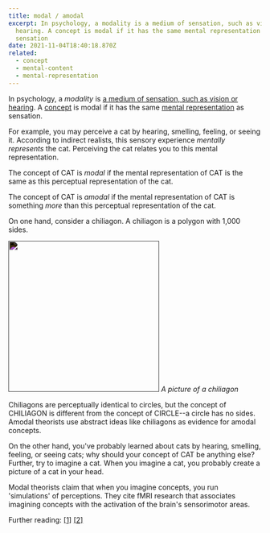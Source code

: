 ```yaml
---
title: modal / amodal
excerpt: In psychology, a modality is a medium of sensation, such as vision or
  hearing. A concept is modal if it has the same mental representation as
  sensation
date: 2021-11-04T18:40:18.870Z
related:
  - concept
  - mental-content
  - mental-representation
---
```

In psychology, a *modality* is [a medium of sensation, such as vision or hearing](https://dictionary.apa.org/modality). A [concept](/posts/concept/) is modal if it has the same [mental representation](/posts/mental-representation/) as sensation.

For example, you may perceive a cat by hearing, smelling, feeling, or seeing it. According to indirect realists, this sensory experience *mentally represents* the cat. Perceiving the cat relates you to this mental representation.

The concept of CAT is *modal* if the mental representation of CAT is the same as this perceptual representation of the cat.

The concept of CAT is *amodal* if the mental representation of CAT is something *more* than this perceptual representation of the cat.

On one hand, consider a chiliagon. A chiliagon is a polygon with 1,000 sides.

<div class="caption"> 
  <img src="/uploads/chiliagon.png" style="filter: invert(1)" width="300px"/>
  <em> A picture of a chiliagon </em>
</div>

Chiliagons are perceptually identical to circles, but the concept of CHILIAGON is different from the concept of CIRCLE--a circle has no sides. Amodal theorists use abstract ideas like chiliagons as evidence for amodal concepts.

On the other hand, you've probably learned about cats by hearing, smelling, feeling, or seeing cats; why should your concept of CAT be anything else? Further, try to imagine a cat. When you imagine a cat, you probably create a picture of a cat in your head.

Modal theorists claim that when you imagine concepts, you run 'simulations' of perceptions. They cite fMRI research that associates imagining concepts with the activation of the brain's sensorimotor areas.

Further reading: [[1]](https://www.annualreviews.org/doi/abs/10.1146/annurev.psych.59.103006.093639) [[2]](https://link.springer.com/article/10.1007/s11097-020-09678-y)
